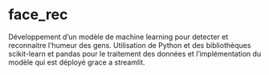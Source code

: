 # face_rec
Développement d’un modèle de machine learning pour detecter et reconnaitre l’humeur des gens. Utilisation de Python et des bibliothèques scikit-learn et pandas pour le traitement des données et l’implémentation du modèle qui est déployé grace a streamlit.
